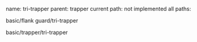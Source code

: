 name: tri-trapper
parent: trapper
current path: not implemented
all paths:

  basic/flank guard/tri-trapper

  basic/trapper/tri-trapper
